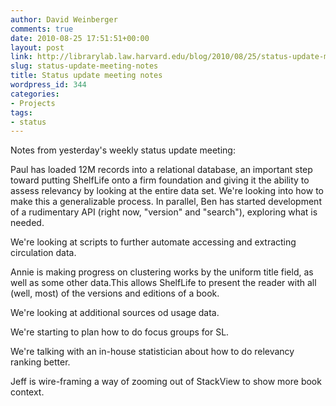 ```yaml
---
author: David Weinberger
comments: true
date: 2010-08-25 17:51:51+00:00
layout: post
link: http://librarylab.law.harvard.edu/blog/2010/08/25/status-update-meeting-notes/
slug: status-update-meeting-notes
title: Status update meeting notes
wordpress_id: 344
categories:
- Projects
tags:
- status
---
```


Notes from yesterday's weekly status update meeting:

Paul has loaded 12M records into a relational database, an important step toward putting ShelfLife onto a firm foundation and giving it the ability to assess relevancy  by looking at the entire data set. We're looking into how to make this a generalizable process. In parallel, Ben has started  development of a rudimentary API (right now, "version" and "search"), exploring what is needed.

We're looking at scripts to further automate accessing and extracting circulation data. 

Annie is making progress on clustering works by the uniform title field, as well as some other data.This allows ShelfLife to present the reader with all (well, most) of the versions and editions of a book.

We're looking at additional sources od usage data. 

We're starting to plan how to do focus groups for SL.

We're talking with an in-house statistician about how to do relevancy ranking better. 

Jeff is wire-framing a way of zooming out of StackView to show more book context.
